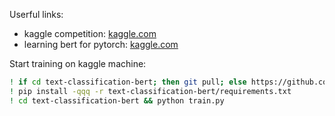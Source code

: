 Userful links:

- kaggle competition: [kaggle.com](https://www.kaggle.com/c/contradictory-my-dear-watson/data)
- learning bert for
  pytorch: [kaggle.com](https://www.kaggle.com/vbookshelf/basics-of-bert-and-xlm-roberta-pytorch/notebook)

Start training on kaggle machine:

```bash
! if cd text-classification-bert; then git pull; else https://github.com/homomorfism/text-classification-bert.git; fi
! pip install -qqq -r text-classification-bert/requirements.txt
! cd text-classification-bert && python train.py
```